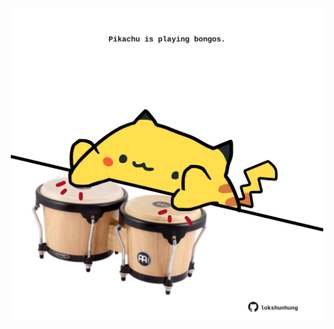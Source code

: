 <!-- built at 04/06/2021, 07:34:51 UTC -->
<p align="center">
  <img width="500" height="500" src="./ReadmeImage.svg">
</p>
